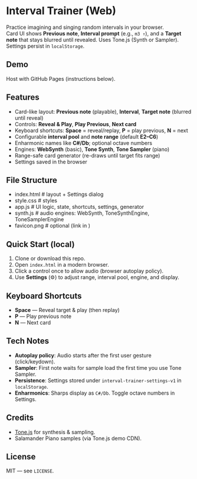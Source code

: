 # Interval Trainer (Web)

Practice imagining and singing random intervals in your browser.  
Card UI shows **Previous note**, **Interval prompt** (e.g., `m3 ↑`), and a **Target note** that stays blurred until revealed. Uses Tone.js (Synth or Sampler). Settings persist in `localStorage`.

## Demo
Host with GitHub Pages (instructions below).

## Features
- Card-like layout: **Previous note** (playable), **Interval**, **Target note** (blurred until reveal)
- Controls: **Reveal & Play**, **Play Previous**, **Next card**
- Keyboard shortcuts: **Space** = reveal/replay, **P** = play previous, **N** = next
- Configurable **interval pool** and **note range** (default **E2–C6**)
- Enharmonic names like **C#/Db**; optional octave numbers
- Engines: **WebSynth** (basic), **Tone Synth**, **Tone Sampler** (piano)
- Range-safe card generator (re-draws until target fits range)
- Settings saved in the browser

## File Structure
- index.html # layout + Settings dialog
- style.css # styles
- app.js # UI logic, state, shortcuts, settings, generator
- synth.js # audio engines: WebSynth, ToneSynthEngine, ToneSamplerEngine
- favicon.png # optional (link in <head>)

## Quick Start (local)
1. Clone or download this repo.
2. Open `index.html` in a modern browser.
3. Click a control once to allow audio (browser autoplay policy).
4. Use **Settings** (⚙️) to adjust range, interval pool, engine, and display.

## Keyboard Shortcuts
- **Space** — Reveal target & play (then replay)
- **P** — Play previous note
- **N** — Next card

## Tech Notes
- **Autoplay policy**: Audio starts after the first user gesture (click/keydown).  
- **Sampler**: First note waits for sample load the first time you use Tone Sampler.  
- **Persistence**: Settings stored under `interval-trainer-settings-v1` in `localStorage`.  
- **Enharmonics**: Sharps display as `C#/Db`. Toggle octave numbers in Settings.

## Credits
- [Tone.js](https://tonejs.github.io/) for synthesis & sampling.
- Salamander Piano samples (via Tone.js demo CDN).

## License
MIT — see `LICENSE`.

